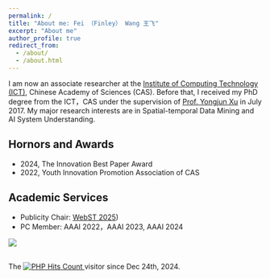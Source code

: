 ```yaml
---
permalink: /
title: "About me: Fei （Finley） Wang 王飞"
excerpt: "About me"
author_profile: true
redirect_from: 
  - /about/
  - /about.html
---
```


I am now an associate researcher at the [Institute of Computing Technology (ICT)](http://www.ict.cas.cn/), Chinese Academy of Sciences (CAS). 
Before that, I received my PhD degree from the ICT，CAS under the supervision of [Prof. Yongjun Xu](https://www.ict.ac.cn/sourcedb/cn/jssrck/200909/t20090917_2496751.html) in July 2017. My major research interests are in Spatial-temporal Data Mining and AI System Understanding.


Hornors and Awards
------
* 2024, The Innovation Best Paper Award
* 2022, Youth Innovation Promotion Association of CAS



Academic Services
------
* Publicity Chair: [WebST 2025](https://webst2025.netlify.app/organizer))
* PC Member: AAAI 2022，AAAI 2023, AAAI 2024


<a href="https://clustrmaps.com/site/17p9b" title="Visit tracker"><img src="//www.clustrmaps.com/map_v2.png?d=_x7tqyOr885brXGvZjrsKqXa4MFwSfmlCNrM9Pdv_q4&cl=ffffff" /></a>

<br>
<!-- hitwebcounter Code START -->
The <a href="https://www.hitwebcounter.com" target="_blank">
<img src="https://hitwebcounter.com/counter/counter.php?page=7218568&style=0006&nbdigits=8&type=page&initCount=0" title="User Stats" Alt="PHP Hits Count"   border="0" > 
</a> visitor since Dec 24th, 2024.      
